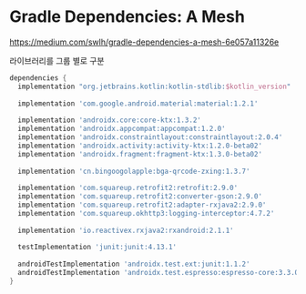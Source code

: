 

# Gradle Dependencies: A Mesh


https://medium.com/swlh/gradle-dependencies-a-mesh-6e057a11326e


라이브러리를 그룹 별로 구분
```gradle
dependencies {  
  implementation "org.jetbrains.kotlin:kotlin-stdlib:$kotlin_version"  
  
  implementation 'com.google.android.material:material:1.2.1'  
  
  implementation 'androidx.core:core-ktx:1.3.2'  
  implementation 'androidx.appcompat:appcompat:1.2.0'  
  implementation 'androidx.constraintlayout:constraintlayout:2.0.4'  
  implementation 'androidx.activity:activity-ktx:1.2.0-beta02'  
  implementation 'androidx.fragment:fragment-ktx:1.3.0-beta02'  
  
  implementation 'cn.bingoogolapple:bga-qrcode-zxing:1.3.7'  
  
  implementation 'com.squareup.retrofit2:retrofit:2.9.0'  
  implementation 'com.squareup.retrofit2:converter-gson:2.9.0'  
  implementation 'com.squareup.retrofit2:adapter-rxjava2:2.9.0'  
  implementation 'com.squareup.okhttp3:logging-interceptor:4.7.2'  
  
  implementation 'io.reactivex.rxjava2:rxandroid:2.1.1'  
  
  testImplementation 'junit:junit:4.13.1'  
  
  androidTestImplementation 'androidx.test.ext:junit:1.1.2'  
  androidTestImplementation 'androidx.test.espresso:espresso-core:3.3.0'  
}
```
<!--stackedit_data:
eyJoaXN0b3J5IjpbMTQzNDIwOTMxMF19
-->